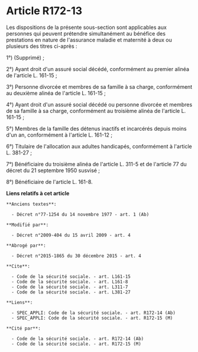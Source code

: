 # Article R172-13

Les dispositions de la présente sous-section sont applicables aux personnes qui peuvent prétendre simultanément au bénéfice
des prestations en nature de l'assurance maladie et maternité à deux ou plusieurs des titres ci-après : 

1°) (Supprimé) ; 

2°) Ayant droit d'un assuré social décédé, conformément au premier alinéa de l'article L. 161-15 ; 

3°) Personne divorcée et membres de sa famille à sa charge, conformément au deuxième alinéa de l'article L. 161-15 ; 

4°) Ayant droit d'un assuré social décédé ou personne divorcée et membres de sa famille à sa charge, conformément au
troisième alinéa de l'article L. 161-15 ; 

5°) Membres de la famille des détenus inactifs et incarcérés depuis moins d'un an, conformément à l'article L. 161-12 ; 

6°) Titulaire de l'allocation aux adultes handicapés, conformément à l'article L. 381-27 ; 

7°) Bénéficiaire du troisième alinéa de l'article L. 311-5 et de l'article 77 du décret du 21 septembre 1950 susvisé ; 

8°) Bénéficiaire de l'article L. 161-8.

**Liens relatifs à cet article**

	**Anciens textes**:

	  - Décret n°77-1254 du 14 novembre 1977 - art. 1 (Ab)

	**Modifié par**:

	  - Décret n°2009-404 du 15 avril 2009 - art. 4

	**Abrogé par**:

	  - Décret n°2015-1865 du 30 décembre 2015 - art. 4

	**Cite**:

	  - Code de la sécurité sociale. - art. L161-15
	  - Code de la sécurité sociale. - art. L161-8
	  - Code de la sécurité sociale. - art. L311-7
	  - Code de la sécurité sociale. - art. L381-27

	**Liens**:

	  - SPEC_APPLI: Code de la sécurité sociale. - art. R172-14 (Ab)
	  - SPEC_APPLI: Code de la sécurité sociale. - art. R172-15 (M)

	**Cité par**:

	  - Code de la sécurité sociale. - art. R172-14 (Ab)
	  - Code de la sécurité sociale. - art. R172-15 (M)
